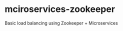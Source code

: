 mciroservices-zookeeper
=======================

Basic load balancing using Zookeeper + Microservices
